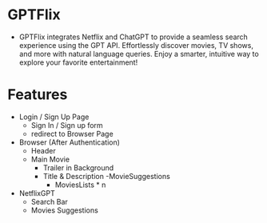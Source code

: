 # GPTFlix

- GPTFlix integrates Netflix and ChatGPT to provide a seamless search experience using the GPT API. Effortlessly discover movies, TV shows, and more with natural language queries. Enjoy a smarter, intuitive way to explore your favorite entertainment!

# Features
- Login / Sign Up Page
    - Sign In / Sign up form
    - redirect to Browser Page
- Browser (After Authentication)
    - Header
    - Main Movie
        - Trailer in Background
        - Title & Description
        -MovieSuggestions
            - MoviesLists * n
- NetflixGPT
    - Search Bar
    - Movies Suggestions